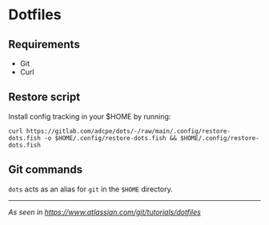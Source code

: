 # Dotfiles

## Requirements

- Git
- Curl

## Restore script

Install config tracking in your \$HOME by running:

```console
curl https://gitlab.com/adcpe/dots/-/raw/main/.config/restore-dots.fish -o $HOME/.config/restore-dots.fish && $HOME/.config/restore-dots.fish
```

## Git commands

`dots` acts as an alias for `git` in the `$HOME` directory.

---

_As seen in https://www.atlassian.com/git/tutorials/dotfiles_
